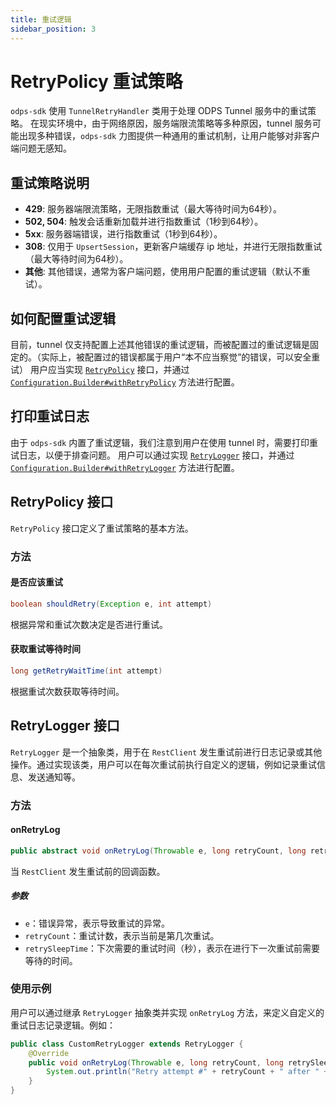 ```yaml
---
title: 重试逻辑
sidebar_position: 3
---
```


# RetryPolicy 重试策略

`odps-sdk` 使用 `TunnelRetryHandler` 类用于处理 ODPS Tunnel 服务中的重试策略。
在现实环境中，由于网络原因，服务端限流策略等多种原因，tunnel 服务可能出现多种错误，`odps-sdk`
力图提供一种通用的重试机制，让用户能够对非客户端问题无感知。

## 重试策略说明

- **429**: 服务器端限流策略，无限指数重试（最大等待时间为64秒）。
- **502, 504**: 触发会话重新加载并进行指数重试（1秒到64秒）。
- **5xx**: 服务器端错误，进行指数重试（1秒到64秒）。
- **308**: 仅用于 `UpsertSession`，更新客户端缓存 ip 地址，并进行无限指数重试（最大等待时间为64秒）。
- **其他**: 其他错误，通常为客户端问题，使用用户配置的重试逻辑（默认不重试）。

## 如何配置重试逻辑

目前，tunnel 仅支持配置上述其他错误的重试逻辑，而被配置过的重试逻辑是固定的。（实际上，被配置过的错误都属于用户“本不应当察觉”的错误，可以安全重试）
用户应当实现 [`RetryPolicy`](#retrypolicy-接口) 接口，并通过 [`Configuration.Builder#withRetryPolicy`](Configuration.md#设置重试策略) 方法进行配置。

## 打印重试日志

由于 `odps-sdk` 内置了重试逻辑，我们注意到用户在使用 tunnel 时，需要打印重试日志，以便于排查问题。
用户可以通过实现 [`RetryLogger`](#retrylogger) 接口，并通过 [`Configuration.Builder#withRetryLogger`](Configuration.md#设置重试日志记录器) 方法进行配置。


## RetryPolicy 接口

`RetryPolicy` 接口定义了重试策略的基本方法。

### 方法

#### 是否应该重试

```java
boolean shouldRetry(Exception e, int attempt)
```

根据异常和重试次数决定是否进行重试。

#### 获取重试等待时间

```java
long getRetryWaitTime(int attempt)
```

根据重试次数获取等待时间。


## RetryLogger 接口

`RetryLogger` 是一个抽象类，用于在 `RestClient` 发生重试前进行日志记录或其他操作。通过实现该类，用户可以在每次重试前执行自定义的逻辑，例如记录重试信息、发送通知等。

### 方法

#### onRetryLog

```java
public abstract void onRetryLog(Throwable e, long retryCount, long retrySleepTime);
```

当 `RestClient` 发生重试前的回调函数。

##### 参数

- `e`：错误异常，表示导致重试的异常。
- `retryCount`：重试计数，表示当前是第几次重试。
- `retrySleepTime`：下次需要的重试时间（秒），表示在进行下一次重试前需要等待的时间。

### 使用示例

用户可以通过继承 `RetryLogger` 抽象类并实现 `onRetryLog` 方法，来定义自定义的重试日志记录逻辑。例如：

```java
public class CustomRetryLogger extends RetryLogger {
    @Override
    public void onRetryLog(Throwable e, long retryCount, long retrySleepTime) {
        System.out.println("Retry attempt #" + retryCount + " after " + retrySleepTime + " seconds due to: " + e.getMessage());
    }
}
```
